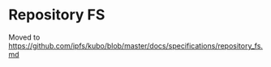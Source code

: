 # Repository FS

Moved to https://github.com/ipfs/kubo/blob/master/docs/specifications/repository_fs.md
